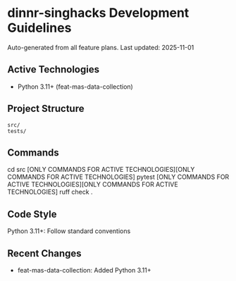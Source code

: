 # dinnr-singhacks Development Guidelines

Auto-generated from all feature plans. Last updated: 2025-11-01

## Active Technologies

- Python 3.11+ (feat-mas-data-collection)

## Project Structure

```text
src/
tests/
```

## Commands

cd src [ONLY COMMANDS FOR ACTIVE TECHNOLOGIES][ONLY COMMANDS FOR ACTIVE TECHNOLOGIES] pytest [ONLY COMMANDS FOR ACTIVE TECHNOLOGIES][ONLY COMMANDS FOR ACTIVE TECHNOLOGIES] ruff check .

## Code Style

Python 3.11+: Follow standard conventions

## Recent Changes

- feat-mas-data-collection: Added Python 3.11+

<!-- MANUAL ADDITIONS START -->
<!-- MANUAL ADDITIONS END -->
